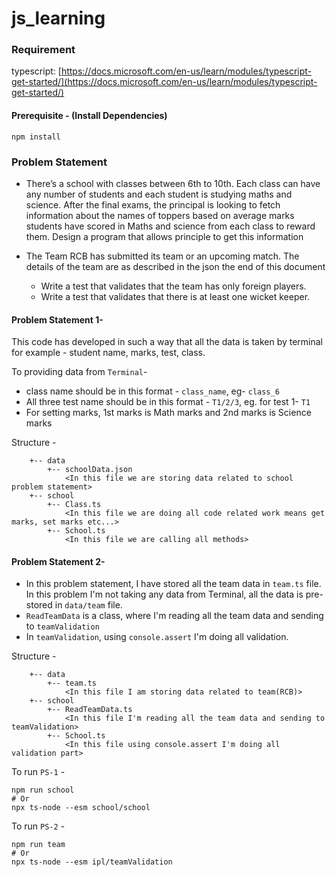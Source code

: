 # js_learning

### Requirement

typescript: [https://docs.microsoft.com/en-us/learn/modules/typescript-get-started/](https://docs.microsoft.com/en-us/learn/modules/typescript-get-started/)

#### Prerequisite - (Install Dependencies)
``npm install``


### Problem Statement

- There’s a school with classes between 6th to 10th. Each class can have any number of students and each student is studying maths and science. After the final exams, the principal is looking to fetch information about the names of toppers based on average marks students have scored in Maths and science from each class to reward them. Design a program that allows principle to get this information


- The Team RCB has submitted its team or an upcoming match. The details of the team are as described in the json the end of this document
    
    - Write a test that validates that the team has only foreign players.
    - Write a test that validates that there is at least one wicket keeper.

#### Problem Statement 1- 
This code has developed in such a way that all the data is taken by terminal for example - student name, marks, test, class.

To providing data from `Terminal`-

  - class name should be in this format - `class_name`, eg- ``class_6``
  - All three test name should be in this format - `T1/2/3`, eg. for test 1- ``T1``
  - For setting marks, 1st marks is Math marks and 2nd marks is Science marks

Structure - 
```aidl
    +-- data
        +-- schoolData.json
            <In this file we are storing data related to school problem statement>
    +-- school
        +-- Class.ts
            <In this file we are doing all code related work means get marks, set marks etc...>
        +-- School.ts
            <In this file we are calling all methods>
```

#### Problem Statement 2-

  - In this problem statement, I have stored all the team data in `team.ts` file. In this problem I'm not taking any data from Terminal, all the data is pre-stored in `data/team` file.
  - `ReadTeamData` is a class, where I'm reading all the team data and sending to `teamValidation`
  - In `teamValidation`, using `console.assert` I'm doing all validation.

Structure -
```aidl
    +-- data
        +-- team.ts
            <In this file I am storing data related to team(RCB)>
    +-- school
        +-- ReadTeamData.ts
            <In this file I'm reading all the team data and sending to teamValidation>
        +-- School.ts
            <In this file using console.assert I'm doing all validation part>
```


To run `PS-1` - 
```aidl
npm run school
# Or
npx ts-node --esm school/school
```
To run `PS-2` - 
```aidl
npm run team
# Or
npx ts-node --esm ipl/teamValidation
```


